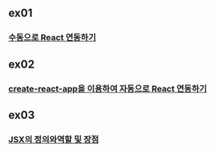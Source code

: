 ## ex01
### [수동으로 React 연동하기](https://github.com/YuumiNam/reactStudy/blob/master/%EC%98%88%EC%A0%9C/ex01/README.md)

## ex02
### [create-react-app을 이용하여 자동으로 React 연동하기](https://github.com/YuumiNam/reactStudy/blob/master/%EC%98%88%EC%A0%9C/ex02/my-app/README.md)

## ex03
### [JSX의 정의와역할 및 장점](https://github.com/YuumiNam/reactStudy/tree/master/%EC%98%88%EC%A0%9C/ex03)

